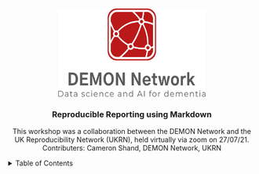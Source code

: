 <!-- PROJECT LOGO -->
<br />
<div align="center">
  <a href="https://github.com/github_username/repo_name">
    <img src="demon_logos/Original-on-Transparent.png" alt="Logo" width="300" height="180">
  </a>

<h3 align="center">Reproducible Reporting using Markdown</h3>

  <p align="center">
    This workshop was a collaboration between the DEMON Network and the UK Reproducibility Network (UKRN), held virtually via zoom on 27/07/21.
    <br />
    Contributers: Cameron Shand, DEMON Network, UKRN
    <br />
  </p>
</div>

<!-- TABLE OF CONTENTS -->
<details>
  <summary>Table of Contents</summary>
  <ol>
    <li>
      <a href="#about-the-project">About The Workshop</a>
      <ul>
        <li><a href="#quick-description">Quick Description</a></li>
        <li><a href="#background/motivation">Background/motivation</a></li>
        <li><a href="#workflow-summary">Workflow Summary</a></li>
      </ul>
    </li>
    <li>
      <a href="#getting-started">Getting Started</a>
      <ul>
        <li><a href="#prerequisites">Prerequisites</a></li>
        <li><a href="#installation">Installation</a></li>
      </ul>
    </li>
    <li><a href="#usage">Usage</a></li>
    <li><a href="#acknowledgments">Acknowledgments</a></li>
  </ol>
</details>
